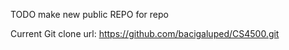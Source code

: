 TODO make new public REPO for repo

Current Git clone url:
https://github.com/bacigaluped/CS4500.git

